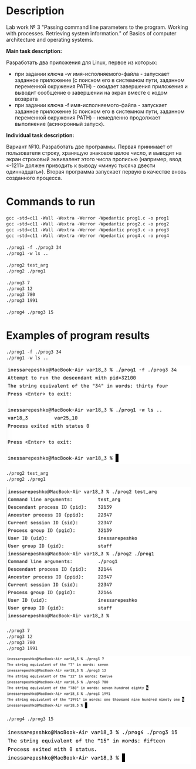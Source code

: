 # Description
Lab work № 3 "Passing command line parameters to the program. Working with processes. Retrieving system information." of Basics of computer architecture and operating systems.

**Main task description:**

Разработать два приложения для Linux, первое из которых:
* при задании ключа -w имя-исполняемого-файла - запускает заданное приложение (с поиском его в системном пути, заданном переменной окружения PATH) - ожидает завершения приложения и выводит сообщение о завершении на экран вместе с кодом возврата 
* при задании ключа -f имя-исполняемого-файла - запускает заданное приложение (с поиском его в системном пути, заданном переменной окружения PATH) - немедленно продолжает выполнение (асинхронный запуск).

**Individual task description:**

Вариант №10.
Разработать две программы. Первая принимает от пользователя строку, хранящую знаковое целое число, и выводит на экран строковый эквивалент этого числа прописью (например, ввод «-1211» должен приводить к выводу «минус тысяча двести одиннадцать»). Вторая программа запускает первую в качестве вновь созданного процесса.

# Commands to run
```
gcc -std=c11 -Wall -Wextra -Werror -Wpedantic prog1.c -o prog1
gcc -std=c11 -Wall -Wextra -Werror -Wpedantic prog2.c -o prog2
gcc -std=c11 -Wall -Wextra -Werror -Wpedantic prog3.c -o prog3
gcc -std=c11 -Wall -Wextra -Werror -Wpedantic prog4.c -o prog4

./prog1 -f ./prog3 34
./prog1 -w ls ..

./prog2 test_arg
./prog2 ./prog1

./prog3 7
./prog3 12
./prog3 780
./prog3 1991

./prog4 ./prog3 15
```

# Examples of program results
```
./prog1 -f ./prog3 34
./prog1 -w ls ..
```
![prog1](https://github.com/InessaRepeshko/basics-of-computer-architecture-and-operating-systems/blob/main/lab3/var3/screens/prog1.png)

```
./prog2 test_arg
./prog2 ./prog1
```
![prog2](https://github.com/InessaRepeshko/basics-of-computer-architecture-and-operating-systems/blob/main/lab3/var3/screens/prog2.png)


```
./prog3 7
./prog3 12
./prog3 780
./prog3 1991
```
![prog3](https://github.com/InessaRepeshko/basics-of-computer-architecture-and-operating-systems/blob/main/lab3/var3/screens/prog3.png)

```
./prog4 ./prog3 15
```
![prog4](https://github.com/InessaRepeshko/basics-of-computer-architecture-and-operating-systems/blob/main/lab3/var3/screens/prog4.png)
